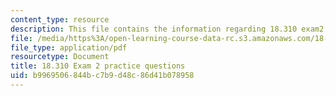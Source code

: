 ```yaml
---
content_type: resource
description: This file contains the information regarding 18.310 exam2 practice questions.
file: /media/https%3A/open-learning-course-data-rc.s3.amazonaws.com/18-310-principles-of-discrete-applied-mathematics-fall-2013/b9969506844bc7b9d48c86d41b078958_MIT18_310F13_PracExam2.pdf
file_type: application/pdf
resourcetype: Document
title: 18.310 Exam 2 practice questions
uid: b9969506-844b-c7b9-d48c-86d41b078958
---
```

